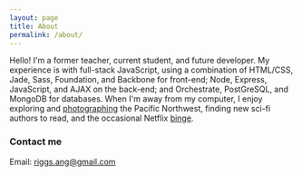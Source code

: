 ```yaml
---
layout: page
title: About
permalink: /about/
---
```


Hello! I'm a former teacher, current student, and future developer. My experience is with full-stack JavaScript, using a combination of HTML/CSS, Jade, Sass, Foundation, and Backbone for front-end; Node, Express, JavaScript, and AJAX on the back-end; and Orchestrate, PostGreSQL, and MongoDB for databases. 
When I'm away from my computer, I enjoy exploring and [photographing](https://angelariggs.exposure.co/) the Pacific Northwest, finding new sci-fi authors to read, and the occasional Netflix [binge](https://en.wikipedia.org/wiki/Battlestar_Galactica_(2004_TV_series)).

### Contact me

Email: [riggs.ang@gmail.com](mailto:riggs.ang@gmail.com)  